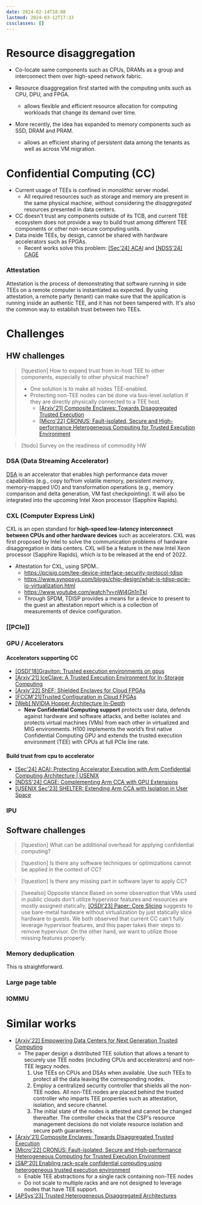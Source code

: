 ```yaml
---
date: 2024-02-14T18:08
lastmod: 2024-03-12T17:33
cssclasses: []
---
```

# Resource disaggregation
- Co-locate same components such as CPUs, DRAMs as a group and interconnect them over high-speed network fabric.

- Resource disaggregation first started with the computing units such as CPU, DPU, and FPGA.
	- allows flexible and efficient resource allocation for computing workloads that change its demand over time.
- More recently, the idea has expanded to memory components such as SSD, DRAM and PRAM.
	- allows an efficient sharing of persistent data among the tenants as well as across VM migration.


# Confidential Computing (CC)
- Current usage of TEEs is confined in *monolithic* server model.
	- All required resources such as storage and memory are present in the same physical machine, without considering the *disaggregated* resources presented in data centers.
- CC doesn't trust any components outside of its TCB, and current TEE ecosystem does not provide a way to build trust among different TEE components or other non-secure computing units.
- Data inside TEEs, by design, cannot be shared with hardware accelerators such as FPGAs.
	- Recent works solve this problem: [[Sec'24] ACAI](https://www.usenix.org/conference/usenixsecurity24/presentation/sridhara) and [[NDSS'24] CAGE](https://www.ndss-symposium.org/wp-content/uploads/2024-763-paper.pdf)

### Attestation
Attestation is the process of demonstrating that software running in side TEEs on a remote computer is instantiated as expected. By using attestation, a remote party (tenant) can make sure that the application is running inside an authentic TEE, and it has not been tampered with. It's also the common way to establish trust between two TEEs.



# Challenges
## HW challenges

>[!question] How to expand trust from in-host TEE to other components, especially to other physical machine?
>- One solution is to make all nodes TEE-enabled.
>- Protecting non-TEE nodes can be done via bus-level isolation if they are directly physically connected to a TEE host.
>	- [[Arxiv'21] Composite Enclaves: Towards Disaggregated Trusted Execution](https://arxiv.org/pdf/2010.10416.pdf)
>	- [[Micro'22] CRONUS: Fault-isolated, Secure and High-performance Heterogeneous Computing for Trusted Execution Environment](https://ieeexplore.ieee.org/document/9923810)

>[!todo] Survey on the readiness of commodity HW



### DSA (Data Streaming Accelerator)
[DSA](https://www.youtube.com/watch?v=21j7LGPIHB8) is an accelerator that enables high performance data mover capabilities (e.g., copy to/from volatile memory, persistent memory, memory-mapped I/O) and transformation operations (e.g., memory comparison and delta generation, VM fast checkpointing). It will also be integrated into the upcoming Intel Xeon processor (Sapphire Rapids).

### CXL (Computer Express Link)
CXL is an open standard for **high-speed low-latency interconnect between CPUs and other hardware devices** such as accelerators. CXL was first proposed by Intel to solve the communication problems of hardware disaggregation in data centers. CXL will be a feature in the new Intel Xeon processor (Sapphire Rapids), which is to be released at the end of 2022.

- Attestation for CXL, using SPDM.. 
	- https://pcisig.com/tee-device-interface-security-protocol-tdisp
	- https://www.synopsys.com/blogs/chip-design/what-is-tdisp-pcie-io-virtualization.html
	- https://www.youtube.com/watch?v=nWl4Gh1nTkI
	- Through SPDM, TDISP provides a means for a device to present to the guest an attestation report which is a collection of measurements of device configuration.


### [[PCIe]]


### GPU / Accelerators
#### Accelerators supporting CC
- [[OSDI'18]Graviton: Trusted execution environments on gpus](https://www.usenix.org/conference/osdi18/presentation/volos)
- [[Arxiv'21] IceClave: A Trusted Execution Environment for In-Storage Computing](https://arxiv.org/abs/2109.03373)
- [[Arxiv'22] ShEF: Shielded Enclaves for Cloud FPGAs](https://arxiv.org/pdf/2103.03500.pdf)
- [[FCCM'21]Trusted Configuration in Cloud FPGAs](https://ieeexplore.ieee.org/document/9443664)
- [[Web] NVIDIA Hopper Architecture In-Depth](https://developer.nvidia.com/blog/nvidia-hopper-architecture-in-depth/)
	- **New Confidential Computing support** protects user data, defends against hardware and software attacks, and better isolates and protects virtual machines (VMs) from each other in virtualized and MIG environments. H100 implements the world’s first native Confidential Computing GPU and extends the trusted execution environment (TEE) with CPUs at full PCIe line rate.


#### Build trust from cpu to accelerator
- [[Sec'24] ACAI: Protecting Accelerator Execution with Arm Confidential Computing Architecture | USENIX](https://www.usenix.org/conference/usenixsecurity24/presentation/sridhara)
- [[NDSS'24] CAGE: Complementing Arm CCA with GPU Extensions](https://fengweiz.github.io/paper/cage-ndss24.pdf)
- [[USENIX Sec'23] SHELTER: Extending Arm CCA with Isolation in User Space](https://www.usenix.org/conference/usenixsecurity23/presentation/zhang-yiming)


### IPU



## Software challenges
>[!question] What can be additional overhead for applying confidential computing?

>[!question] Is there any software techniques or optimizations cannot be applied in the context of CC?

>[!question] Is there any missing part in software layer to apply CC?

>[!seealso] Opposite stance
>Based on some observation that VMs used in public clouds don't utilize hypervisor features and resources are mostly assigned statically, [[OSDI'23] Paper: Core Slicing](https://www.usenix.org/conference/osdi23/presentation/zhou-ziqiao) suggests to use bare-metal hardware without virtualization by just statically slice hardware to guests. 
>We both observed that current CC can't fully leverage hypervisor features, and this paper takes their steps to remove hypervisor. On the other hand, we want to utilize those missing features properly.

### Memory deduplication
This is straightforward. 

### Large page table


### IOMMU




# Similar works
- [[Arxiv'22] Empowering Data Centers for Next Generation Trusted Computing](https://arxiv.org/abs/2211.00306)
	- The paper design a distributed TEE solution that allows a tenant to securely use TEE nodes (including CPUs and accelerators) and non-TEE legacy nodes.
		1. Use TEEs on CPUs and DSAs when available. Use such TEEs to protect all the data leaving the corresponding nodes. 
		2. Employ a centralized security controller that shields all the non-TEE nodes. All non-TEE nodes are placed behind the trusted controller who imparts TEE properties such as attestation, isolation, and secure channel.
		3. The initial state of the nodes is attested and cannot be changed thereafter. The controller checks that the CSP's resource management decisions do not violate resource isolation and secure path guarantees.
- [[Arxiv'21] Composite Enclaves: Towards Disaggregated Trusted Execution](https://arxiv.org/pdf/2010.10416.pdf)
- [[Micro'22] CRONUS: Fault-isolated, Secure and High-performance Heterogeneous Computing for Trusted Execution Environment](https://ieeexplore.ieee.org/document/9923810)
- [[S&P'20] Enabling rack-scale conﬁdential computing using heterogeneous trusted execution environment](https://ieeexplore.ieee.org/document/9152787)
	- Enable TEE abstractions for a single rack containing non-TEE nodes
	- Do not scale to multiple racks and are not designed to leverage nodes that have TEE support.
- [[APSys'23] Trusted Heterogeneous Disaggregated Architectures](https://dl.acm.org/doi/10.1145/3609510.3609812)
